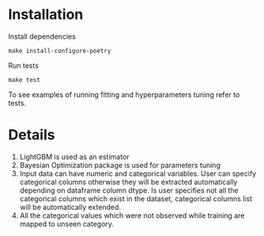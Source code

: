 # Installation
Install dependencies
```
make install-configure-poetry
```

Run tests
```
make test
```

To see examples of running fitting and hyperparameters tuning refer to tests.

# Details
1. LightGBM is used as an estimator
2. Bayesian Optimization package is used for parameters tuning
3. Input data can have numeric and categorical variables. User can specify categorical columns otherwise they will be extracted automatically depending on dataframe column dtype. Is user specifies not all the categorical columns which exist in the dataset, categorical columns list will be automatically extended.
4. All the categorical values which were not observed while training are mapped to unseen category. 